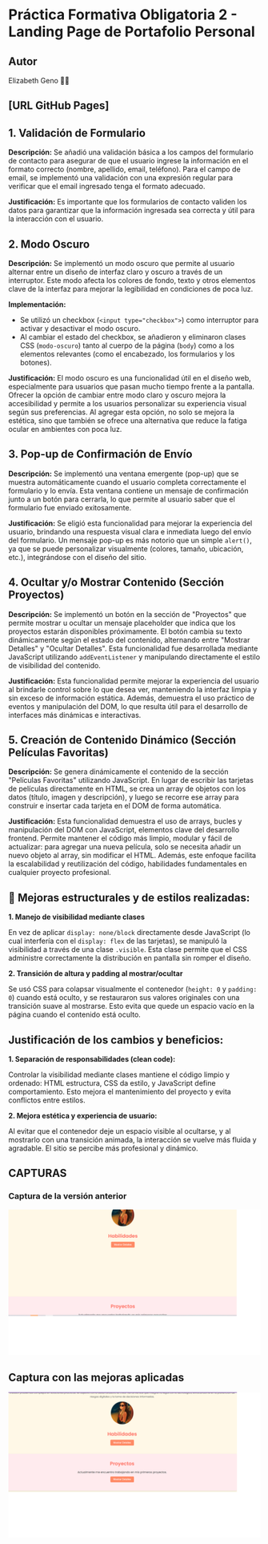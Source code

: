 # Práctica Formativa Obligatoria 2 - Landing Page de Portafolio Personal

## Autor

Elizabeth Geno 🕵️‍♀️

## [URL GitHub Pages]



## 1. Validación de Formulario

**Descripción:** Se añadió una validación básica a los campos del formulario de contacto para asegurar de que el usuario ingrese la información en el formato correcto (nombre, apellido, email, teléfono).
Para el campo de email, se implementó una validación con una expresión regular para verificar que el email ingresado tenga el formato adecuado.

**Justificación:** Es importante que los formularios de contacto validen los datos para garantizar que la información ingresada sea correcta y útil para la interacción con el usuario.

## 2. Modo Oscuro

**Descripción:** Se implementó un modo oscuro que permite al usuario alternar entre un diseño de interfaz claro y oscuro a través de un interruptor. Este modo afecta los colores de fondo, texto y otros elementos clave de la interfaz para mejorar la legibilidad en condiciones de poca luz.

**Implementación:**

- Se utilizó un checkbox (`<input type="checkbox">`) como interruptor para activar y desactivar el modo oscuro.
- Al cambiar el estado del checkbox, se añadieron y eliminaron clases CSS (`modo-oscuro`) tanto al cuerpo de la página (`body`) como a los elementos relevantes (como el encabezado, los formularios y los botones).

**Justificación:** El modo oscuro es una funcionalidad útil en el diseño web, especialmente para usuarios que pasan mucho tiempo frente a la pantalla. Ofrecer la opción de cambiar entre modo claro y oscuro mejora la accesibilidad y permite a los usuarios personalizar su experiencia visual según sus preferencias. Al agregar esta opción, no solo se mejora la estética, sino que también se ofrece una alternativa que reduce la fatiga ocular en ambientes con poca luz.

## 3. Pop-up de Confirmación de Envío

**Descripción:** Se implementó una ventana emergente (pop-up) que se muestra automáticamente cuando el usuario completa correctamente el formulario y lo envía. Esta ventana contiene un mensaje de confirmación junto a un botón para cerrarla, lo que permite al usuario saber que el formulario fue enviado exitosamente.

**Justificación:** Se eligió esta funcionalidad para mejorar la experiencia del usuario, brindando una respuesta visual clara e inmediata luego del envío del formulario. Un mensaje pop-up es más notorio que un simple `alert()`, ya que se puede personalizar visualmente (colores, tamaño, ubicación, etc.), integrándose con el diseño del sitio.

## 4. Ocultar y/o Mostrar Contenido (Sección Proyectos)

**Descripción:** Se implementó un botón en la sección de "Proyectos" que permite mostrar u ocultar un mensaje placeholder que indica que los proyectos estarán disponibles próximamente. El botón cambia su texto dinámicamente según el estado del contenido, alternando entre "Mostrar Detalles" y "Ocultar Detalles". Esta funcionalidad fue desarrollada mediante JavaScript utilizando `addEventListener` y manipulando directamente el estilo de visibilidad del contenido.

**Justificación:** Esta funcionalidad permite mejorar la experiencia del usuario al brindarle control sobre lo que desea ver, manteniendo la interfaz limpia y sin exceso de información estática. Además, demuestra el uso práctico de eventos y manipulación del DOM, lo que resulta útil para el desarrollo de interfaces más dinámicas e interactivas.

## 5. Creación de Contenido Dinámico (Sección Películas Favoritas)

**Descripción:** Se genera dinámicamente el contenido de la sección "Películas Favoritas" utilizando JavaScript. En lugar de escribir las tarjetas de películas directamente en HTML, se crea un array de objetos con los datos (título, imagen y descripción), y luego se recorre ese array para construir e insertar cada tarjeta en el DOM de forma automática.

**Justificación:** Esta funcionalidad demuestra el uso de arrays, bucles y manipulación del DOM con JavaScript, elementos clave del desarrollo frontend. Permite mantener el código más limpio, modular y fácil de actualizar: para agregar una nueva película, solo se necesita añadir un nuevo objeto al array, sin modificar el HTML. Además, este enfoque facilita la escalabilidad y reutilización del código, habilidades fundamentales en cualquier proyecto profesional.

## 🔧 Mejoras estructurales y de estilos realizadas:

**1. Manejo de visibilidad mediante clases**

En vez de aplicar `display: none/block` directamente desde JavaScript (lo cual interfería con el `display: flex` de las tarjetas), se manipuló la visibilidad a través de una clase `.visible`. Esta clase permite que el CSS administre correctamente la distribución en pantalla sin romper el diseño.

**2. Transición de altura y padding al mostrar/ocultar**

Se usó CSS para colapsar visualmente el contenedor (`height: 0` y `padding: 0`) cuando está oculto, y se restauraron sus valores originales con una transición suave al mostrarse. Esto evita que quede un espacio vacío en la página cuando el contenido está oculto.

## Justificación de los cambios y beneficios:

**1. Separación de responsabilidades (clean code):**

Controlar la visibilidad mediante clases mantiene el código limpio y ordenado: HTML estructura, CSS da estilo, y JavaScript define comportamiento. Esto mejora el mantenimiento del proyecto y evita conflictos entre estilos.

**2. Mejora estética y experiencia de usuario:**

Al evitar que el contenedor deje un espacio visible al ocultarse, y al mostrarlo con una transición animada, la interacción se vuelve más fluida y agradable. El sitio se percibe más profesional y dinámico.

## CAPTURAS 
###  Captura de la versión anterior

![Versión anterior](https://github.com/LizGeno/PFO2/raw/main/IMG/README%20capturas/cap3_mostrar%20ocultar%20habilidades.png)

## Captura con las mejoras aplicadas

![Version mejorada](https://raw.githubusercontent.com/LizGeno/PFO2/main/IMG/README%20capturas/cap1_mostrar-ocultar_habilidades.png)
